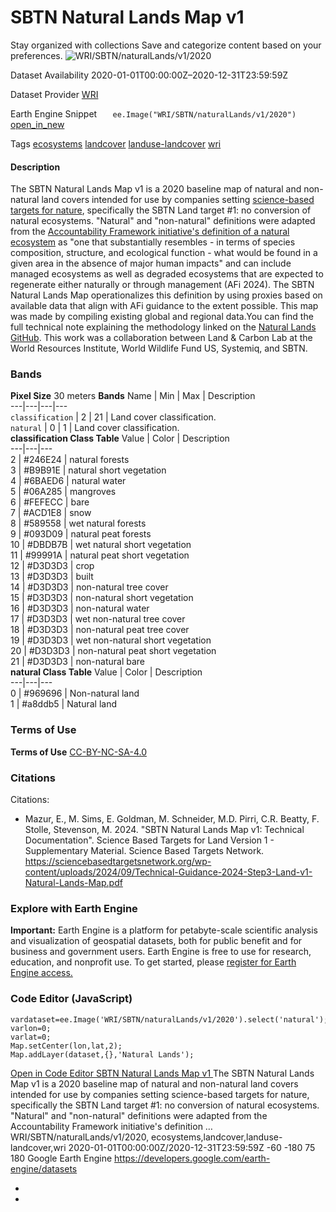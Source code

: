  
#  SBTN Natural Lands Map v1 
Stay organized with collections  Save and categorize content based on your preferences. 
![WRI/SBTN/naturalLands/v1/2020](https://developers.google.com/earth-engine/datasets/images/WRI/WRI_SBTN_naturalLands_v1_2020_sample.png) 

Dataset Availability
    2020-01-01T00:00:00Z–2020-12-31T23:59:59Z 

Dataset Provider
     [ WRI ](https://github.com/wri/natural-lands-map/tree/main) 

Earth Engine Snippet
     `    ee.Image("WRI/SBTN/naturalLands/v1/2020")   ` [ open_in_new ](https://code.earthengine.google.com/?scriptPath=Examples:Datasets/WRI/WRI_SBTN_naturalLands_v1_2020) 

Tags
     [ecosystems](https://developers.google.com/earth-engine/datasets/tags/ecosystems) [landcover](https://developers.google.com/earth-engine/datasets/tags/landcover) [landuse-landcover](https://developers.google.com/earth-engine/datasets/tags/landuse-landcover) [wri](https://developers.google.com/earth-engine/datasets/tags/wri)
#### Description
The SBTN Natural Lands Map v1 is a 2020 baseline map of natural and non-natural land covers intended for use by companies setting [science-based targets for nature](https://sciencebasedtargetsnetwork.org/companies/take-action/), specifically the SBTN Land target #1: no conversion of natural ecosystems.
"Natural" and "non-natural" definitions were adapted from the [Accountability Framework initiative's definition of a natural ecosystem](https://accountability-framework.org/use-the-accountability-framework/definitions/natural-ecosystem/) as "one that substantially resembles - in terms of species composition, structure, and ecological function - what would be found in a given area in the absence of major human impacts" and can include managed ecosystems as well as degraded ecosystems that are expected to regenerate either naturally or through management (AFi 2024). The SBTN Natural Lands Map operationalizes this definition by using proxies based on available data that align with AFi guidance to the extent possible.
This map was made by compiling existing global and regional data.You can find the full technical note explaining the methodology linked on the [Natural Lands GitHub](https://github.com/wri/natural-lands-map). This work was a collaboration between Land & Carbon Lab at the World Resources Institute, World Wildlife Fund US, Systemiq, and SBTN.
### Bands
**Pixel Size** 30 meters 
**Bands**
Name | Min | Max | Description  
---|---|---|---  
`classification` |  2  |  21  | Land cover classification.  
`natural` |  0  |  1  | Land cover classification.  
**classification Class Table**
Value | Color | Description  
---|---|---  
2 | #246E24 | natural forests  
3 | #B9B91E | natural short vegetation  
4 | #6BAED6 | natural water  
5 | #06A285 | mangroves  
6 | #FEFECC | bare  
7 | #ACD1E8 | snow  
8 | #589558 | wet natural forests  
9 | #093D09 | natural peat forests  
10 | #DBDB7B | wet natural short vegetation  
11 | #99991A | natural peat short vegetation  
12 | #D3D3D3 | crop  
13 | #D3D3D3 | built  
14 | #D3D3D3 | non-natural tree cover  
15 | #D3D3D3 | non-natural short vegetation  
16 | #D3D3D3 | non-natural water  
17 | #D3D3D3 | wet non-natural tree cover  
18 | #D3D3D3 | non-natural peat tree cover  
19 | #D3D3D3 | wet non-natural short vegetation  
20 | #D3D3D3 | non-natural peat short vegetation  
21 | #D3D3D3 | non-natural bare  
**natural Class Table**
Value | Color | Description  
---|---|---  
0 | #969696 | Non-natural land  
1 | #a8ddb5 | Natural land  
### Terms of Use
**Terms of Use**
[CC-BY-NC-SA-4.0](https://spdx.org/licenses/CC-BY-NC-SA-4.0.html)
### Citations
Citations:
  * Mazur, E., M. Sims, E. Goldman, M. Schneider, M.D. Pirri, C.R. Beatty, F. Stolle, Stevenson, M. 2024. "SBTN Natural Lands Map v1: Technical Documentation". Science Based Targets for Land Version 1 - Supplementary Material. Science Based Targets Network. <https://sciencebasedtargetsnetwork.org/wp-content/uploads/2024/09/Technical-Guidance-2024-Step3-Land-v1-Natural-Lands-Map.pdf>


### Explore with Earth Engine
**Important:** Earth Engine is a platform for petabyte-scale scientific analysis and visualization of geospatial datasets, both for public benefit and for business and government users. Earth Engine is free to use for research, education, and nonprofit use. To get started, please [register for Earth Engine access.](https://console.cloud.google.com/earth-engine)
### Code Editor (JavaScript)
```
vardataset=ee.Image('WRI/SBTN/naturalLands/v1/2020').select('natural');
varlon=0;
varlat=0;
Map.setCenter(lon,lat,2);
Map.addLayer(dataset,{},'Natural Lands');
```
[ Open in Code Editor ](https://code.earthengine.google.com/?scriptPath=Examples:Datasets/WRI/WRI_SBTN_naturalLands_v1_2020)
[ SBTN Natural Lands Map v1 ](https://developers.google.com/earth-engine/datasets/catalog/WRI_SBTN_naturalLands_v1_2020)
The SBTN Natural Lands Map v1 is a 2020 baseline map of natural and non-natural land covers intended for use by companies setting science-based targets for nature, specifically the SBTN Land target #1: no conversion of natural ecosystems. "Natural" and "non-natural" definitions were adapted from the Accountability Framework initiative's definition …
WRI/SBTN/naturalLands/v1/2020, ecosystems,landcover,landuse-landcover,wri 
2020-01-01T00:00:00Z/2020-12-31T23:59:59Z
-60 -180 75 180 
Google Earth Engine
https://developers.google.com/earth-engine/datasets
  * [ ](https://doi.org/https://github.com/wri/natural-lands-map/tree/main)
  * [ ](https://doi.org/https://developers.google.com/earth-engine/datasets/catalog/WRI_SBTN_naturalLands_v1_2020)


